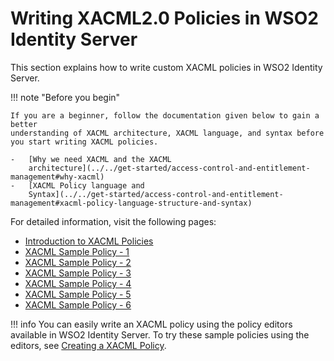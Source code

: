 # Writing XACML2.0 Policies in WSO2 Identity Server

This section explains how to write custom XACML policies in WSO2
Identity Server.

!!! note "Before you begin"
    
    If you are a beginner, follow the documentation given below to gain a better 
    understanding of XACML architecture, XACML language, and syntax before you start writing XACML policies. 
    
    -   [Why we need XACML and the XACML
        architecture](../../get-started/access-control-and-entitlement-management#why-xacml)
    -   [XACML Policy language and
        Syntax](../../get-started/access-control-and-entitlement-management#xacml-policy-language-structure-and-syntax)
    

For detailed information, visit the following pages:

-   [Introduction to XACML Policies](../../learn/introduction-to-xacml-policies)
-   [XACML Sample Policy - 1](../../learn/xacml-sample-policy-1)
-   [XACML Sample Policy - 2](../../learn/xacml-sample-policy-2)
-   [XACML Sample Policy - 3](../../learn/xacml-sample-policy-3)
-   [XACML Sample Policy - 4](../../learn/xacml-sample-policy-4)
-   [XACML Sample Policy - 5](../../learn/xacml-sample-policy-5)
-   [XACML Sample Policy - 6](../../learn/xacml-sample-policy-6)

  
!!! info
    You can easily write an XACML policy using the policy editors
    available in WSO2 Identity Server. To try these sample policies using
    the editors, see [Creating a XACML Policy](../../learn/creating-a-xacml-policy).
